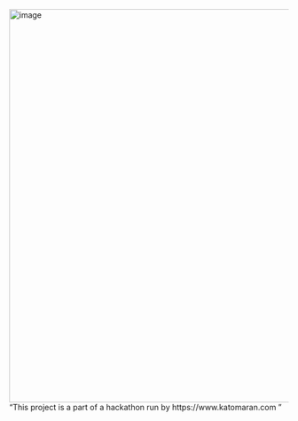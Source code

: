 <img width="1073" height="710" alt="image" src="https://github.com/user-attachments/assets/db8d31fa-cfa3-4cf8-9fc6-aed2f74332e6" />
“This project is a part of a hackathon run by
https://www.katomaran.com ”
